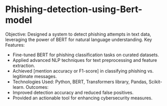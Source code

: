 # Phishing-detection-using-Bert-model
Objective: Designed a system to detect phishing attempts in text data, leveraging the power of BERT for natural language understanding.
Key Features:
- Fine-tuned BERT for phishing classification tasks on curated datasets.
- Applied advanced NLP techniques for text preprocessing and feature extraction.
- Achieved [mention accuracy or F1-score] in classifying phishing vs. legitimate messages.
- Technologies Used: Python, BERT, Transformers library, Pandas, Scikit-learn.
Outcomes:
- Improved detection accuracy and reduced false positives.
- Provided an actionable tool for enhancing cybersecurity measures.

